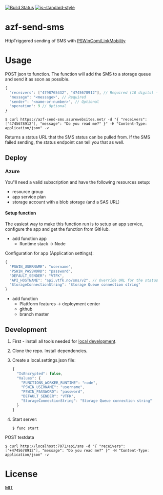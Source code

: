 [![Build Status](https://travis-ci.com/vtfk/azf-send-sms.svg?branch=master)](https://travis-ci.com/vtfk/azf-send-sms)
[![js-standard-style](https://img.shields.io/badge/code%20style-standard-brightgreen.svg?style=flat)](https://github.com/feross/standard)

# azf-send-sms

HttpTriggered sending of SMS with [PSWinCom/LinkMobility](https://pswin.com/)

# Usage

POST json to function.
The function will add the SMS to a storage queue and send it as soon as possible.


```javascript
{
  "receivers": ["4798765432", "4745678912"], // Required (10 digits) - must have country codes prefixed!
  "message": "<message>", // Required
  "sender": "<name-or-number>", // Optional
  "operation": 9 // Optional
}
```

```
$ curl https://azf-send-sms.azurewebsites.net/ -d "{ "receivers": ["4745678912"], "message": "Do you read me?" }" -H "Content-Type: application/json" -v
```

Returns a status URL that the SMS status can be pulled from. If the SMS failed sending, the status endpoint can tell you that as well.



## Deploy

### Azure

You"ll need a valid subscription and have the following resources setup:
- resource group
- app service plan
- storage account with a blob storage (and a SAS URL)


#### Setup function

The easiest way to make this function run is to setup an app service, configure the app and get the function from GitHub.

- add function app
  - Runtime stack -> Node

Configuration for app (Application settings):
```javascript
{
  "PSWIN_USERNAME": "username",
  "PSWIN_PASSWORD": "password",
  "DEFAULT_SENDER": "VTFK",
  "API_HOSTNAME": "api.vtfk.no/sms/v2", // Override URL for the status endpoint, optional.
  "StorageConnectionString": "Storage Queue connection string"
}
```

- add function
  - Plattform features -> deployment center
  - github
  - branch master

## Development

1. First - install all tools needed for [local development](https://docs.microsoft.com/en-us/azure/azure-functions/functions-develop-local).
2. Clone the repo. Install dependencies.
3. Create a local.settings.json file:
    ```javascript
    {
      "IsEncrypted": false,
      "Values": {
        "FUNCTIONS_WORKER_RUNTIME": "node",
        "PSWIN_USERNAME": "username",
        "PSWIN_PASSWORD": "password",
        "DEFAULT_SENDER": "VTFK",
        "StorageConnectionString": "Storage Queue connection string"
      }
    }
    ```

4. Start server:
    ```
    $ func start
    ```

POST testdata

```
$ curl http://localhost:7071/api/sms -d "{ "receivers": ["+4745678912"], "message": "Do you read me?" }" -H "Content-Type: application/json" -v
```

# License

[MIT](LICENSE)